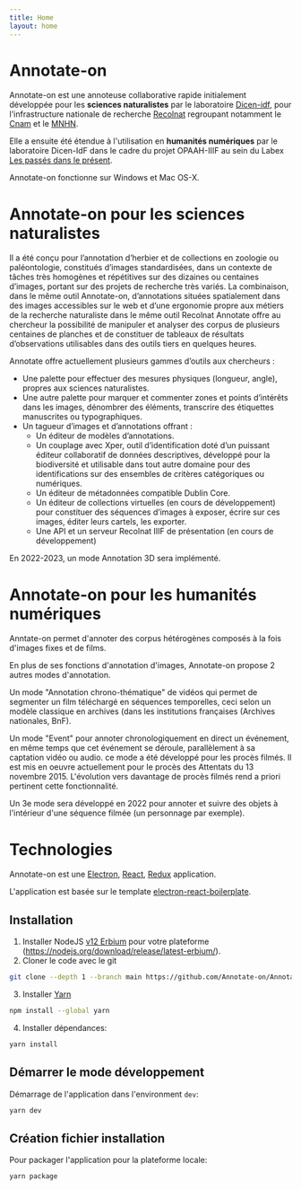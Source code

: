 ```yaml
---
title: Home
layout: home
---
```

# Annotate-on
Annotate-on est une annoteuse collaborative rapide initialement développée pour les **sciences naturalistes** par le laboratoire [Dicen-idf](https://www.dicen-idf.org), pour l'infrastructure nationale de recherche [Recolnat](https://www.recolnat.org) regroupant notamment le [Cnam](https://www.cnam.fr) et le [MNHN](https://www.mnhn.fr). 

Elle a ensuite été étendue à l'utilisation en **humanités numériques** par le laboratoire Dicen-IdF dans le cadre du projet OPAAH-IIIF au sein du Labex [Les passés dans le présent](http://passes-present.eu/).

Annotate-on fonctionne sur Windows et Mac OS-X.

# Annotate-on pour les sciences naturalistes
Il a été conçu pour l’annotation d’herbier et de collections en zoologie ou paléontologie, constitués d’images standardisées, dans un contexte de tâches très homogènes et répétitives sur des dizaines ou centaines d’images, portant sur des projets de recherche très variés. La combinaison, dans le même outil Annotate-on,  d’annotations situées spatialement dans des images accessibles sur le web  et d’une ergonomie propre aux métiers de la recherche naturaliste dans le même outil Recolnat Annotate offre au chercheur la possibilité de manipuler et analyser des corpus de plusieurs centaines de planches et de constituer de tableaux de résultats d’observations utilisables dans des outils tiers en quelques heures.

Annotate offre actuellement plusieurs gammes d’outils aux chercheurs :
- Une palette pour effectuer des mesures physiques (longueur, angle), propres aux sciences naturalistes.
- Une autre palette pour marquer et commenter zones et points d’intérêts dans les images, dénombrer des éléments, transcrire des étiquettes manuscrites ou typographiques.
- Un tagueur d’images et d’annotations offrant :
   - Un éditeur de modèles d’annotations.
   - Un couplage avec Xper, outil d’identification doté d’un puissant éditeur collaboratif de données descriptives, développé pour la biodiversité et utilisable dans tout autre domaine pour des identifications sur des ensembles de critères catégoriques ou numériques.
   - Un éditeur de métadonnées compatible Dublin Core.
   - Un éditeur de collections virtuelles (en cours de développement) pour constituer des séquences d’images à exposer, écrire sur ces images, éditer leurs cartels, les exporter.
   - Une API et un serveur Recolnat IIIF de présentation (en cours de développement)

En 2022-2023, un mode Annotation 3D sera implémenté.

# Annotate-on pour les humanités numériques
Anntate-on permet d'annoter des corpus hétérogènes composés à la fois d'images fixes et de films.

En plus de ses fonctions d'annotation d'images, Annotate-on propose 2 autres modes d'annotation. 

Un mode "Annotation chrono-thématique" de vidéos qui permet de segmenter un film téléchargé en séquences temporelles, ceci selon un modèle classique en archives (dans les institutions françaises (Archives nationales, BnF).

Un mode "Event" pour annoter chronologiquement en direct un événement, en même temps que cet événement se déroule, parallèlement à sa captation vidéo ou audio. ce mode a été développé pour les procès filmés. Il est mis en oeuvre actuellement pour le procès des Attentats du 13 novembre 2015. L'évolution vers davantage de procès filmés rend a priori pertinent cette fonctionnalité.

Un 3e mode sera développé en 2022 pour annoter et suivre des objets à l'intérieur d'une séquence filmée (un personnage par exemple).


# Technologies

Annotate-on est une [Electron](https://electronjs.org/), [React](https://reactjs.org/), [Redux](https://redux.js.org/) application.

L'application est basée sur le template [electron-react-boilerplate](https://github.com/chentsulin/electron-react-boilerplate).

## Installation

1. Installer NodeJS [v12 Erbium](https://nodejs.org/download/release/latest-erbium/) pour votre plateforme (https://nodejs.org/download/release/latest-erbium/).
    
2. Cloner le code avec le git
 
```bash
git clone --depth 1 --branch main https://github.com/Annotate-on/Annotate-on
```

3. Installer [Yarn](https://classic.yarnpkg.com/)

```bash
npm install --global yarn
```

4. Installer dépendances:

```bash
yarn install
```

## Démarrer le mode développement

Démarrage de l'application dans l'environment `dev`:

```bash
yarn dev
```

## Création fichier installation

Pour packager l'application pour la plateforme locale:

```bash
yarn package
